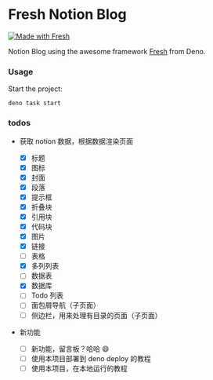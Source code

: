 # Fresh Notion Blog

[![Made with Fresh](https://fresh.deno.dev/fresh-badge-dark.svg)](https://fresh.deno.dev)

Notion Blog using the awesome framework [Fresh](https://fresh.deno.dev) from Deno.

### Usage

Start the project:

```
deno task start
```

### todos

- 获取 notion 数据，根据数据渲染页面

  - [x] 标题
  - [x] 图标
  - [x] 封面
  - [x] 段落
  - [x] 提示框
  - [x] 折叠块
  - [x] 引用块
  - [x] 代码块
  - [x] 图片
  - [x] 链接
  - [ ] 表格
  - [x] 多列列表
  - [ ] 数据表
  - [x] 数据库
  - [ ] Todo 列表
  - [ ] 面包屑导航（子页面）
  - [ ] 侧边栏，用来处理有目录的页面（子页面）

- 新功能

  - [ ] 新功能，留言板？哈哈 😄
  - [ ] 使用本项目部署到 deno deploy 的教程
  - [ ] 使用本项目，在本地运行的教程
